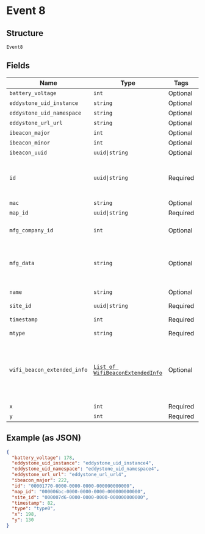
# Event 8

## Structure

`Event8`

## Fields

| Name | Type | Tags | Description |
|  --- | --- | --- | --- |
| `battery_voltage` | `int` | Optional | - |
| `eddystone_uid_instance` | `string` | Optional | - |
| `eddystone_uid_namespace` | `string` | Optional | - |
| `eddystone_url_url` | `string` | Optional | - |
| `ibeacon_major` | `int` | Optional | - |
| `ibeacon_minor` | `int` | Optional | - |
| `ibeacon_uuid` | `uuid\|string` | Optional | - |
| `id` | `uuid\|string` | Required | unique id of the client (a client would have different id for different org) |
| `mac` | `string` | Optional | - |
| `map_id` | `uuid\|string` | Required | map id |
| `mfg_company_id` | `int` | Optional | optional, BLE manufacturing company ID |
| `mfg_data` | `string` | Optional | optional, BLE manufacturing data in hex byte-string format (ie "112233AABBCC") |
| `name` | `string` | Optional | name of the client, may be empty |
| `site_id` | `uuid\|string` | Required | - |
| `timestamp` | `int` | Required | timestamp of the event, epoch |
| `mtype` | `string` | Required | - |
| `wifi_beacon_extended_info` | [`List of WifiBeaconExtendedInfo`](../../doc/models/wifi-beacon-extended-info.md) | Optional | optional, list of extended beacon info packets heard from the client, frame and sequence control included with the payload |
| `x` | `int` | Required | x, in meter |
| `y` | `int` | Required | y, in meter |

## Example (as JSON)

```json
{
  "battery_voltage": 178,
  "eddystone_uid_instance": "eddystone_uid_instance4",
  "eddystone_uid_namespace": "eddystone_uid_namespace4",
  "eddystone_url_url": "eddystone_url_url4",
  "ibeacon_major": 222,
  "id": "00001770-0000-0000-0000-000000000000",
  "map_id": "000006bc-0000-0000-0000-000000000000",
  "site_id": "000007d6-0000-0000-0000-000000000000",
  "timestamp": 82,
  "type": "type0",
  "x": 198,
  "y": 130
}
```

